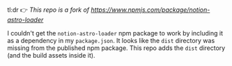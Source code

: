 tl:dr 👉 *This repo is a fork of https://www.npmjs.com/package/notion-astro-loader*

I couldn't get the `notion-astro-loader` npm package to work by including it as a dependency in my `package.json`. It looks like the `dist` directory was missing from the published npm package. This repo adds the `dist` directory (and the build assets inside it).
